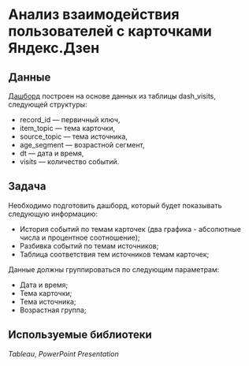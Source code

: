 # Анализ взаимодействия пользователей с карточками Яндекс.Дзен

## Данные

[Дашборд](https://public.tableau.com/app/profile/anastasiya.vtyurina/viz/dash_visits_16817242251730/Dashboard1?publish=yes) построен на основе данных из таблицы dash_visits, следующей структуры:
- record_id — первичный ключ,
- item_topic — тема карточки,
- source_topic — тема источника,
- age_segment — возрастной сегмент,
- dt — дата и время,
- visits — количество событий.

## Задача

Необходимо подготовить дашборд, который будет показывать следующую информацию:
- История событий по темам карточек (два графика - абсолютные числа и процентное соотношение);
- Разбивка событий по темам источников;
- Таблица соответствия тем источников темам карточек;

Данные должны группироваться по следующим параметрам:
- Дата и время;
- Тема карточки;
- Тема источника;
- Возрастная группа;

## Используемые библиотеки
*Tableau*, *PowerPoint Presentation*
